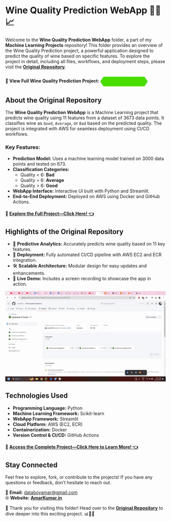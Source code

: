 # Wine Quality Prediction WebApp 🍷🤖📈

Welcome to the **Wine Quality Prediction WebApp** folder, a part of my **Machine Learning Projects** repository! This folder provides an overview of the Wine Quality Prediction project, a powerful application designed to predict the quality of wine based on specific features. To explore the project in detail, including all files, workflows, and deployment steps, please visit the [**Original Repository**](https://github.com/amark720/Wine-Quality-Prediction).  

#### 📂 **View Full Wine Quality Prediction Project:**  <a href="https://github.com/amark720/Wine-Quality-Prediction" target="_blank"><img align="center" src="https://github.com/amark720/Amar-kumar/blob/master/ScreenShots/Click-Here-btn.gif" width="150" height="35" ></a>  

## About the Original Repository  
The **Wine Quality Prediction WebApp** is a Machine Learning project that predicts wine quality using 11 features from a dataset of 3673 data points. It classifies wine as `Good`, `Average`, or `Bad` based on the predicted quality. The project is integrated with AWS for seamless deployment using CI/CD workflows.  

### Key Features:  
- **Prediction Model:** Uses a machine learning model trained on 3000 data points and tested on 673.  
- **Classification Categories:**  
  - Quality < 6: **Bad**  
  - Quality = 6: **Average**  
  - Quality > 6: **Good**  
- **WebApp Interface:** Interactive UI built with Python and Streamlit.  
- **End-to-End Deployment:** Deployed on AWS using Docker and GitHub Actions.  

#### 🔗 **[Explore the Full Project—Click Here! 👈](https://github.com/amark720/Wine-Quality-Prediction)**  

## Highlights of the Original Repository  
- 🌟 **Predictive Analytics:** Accurately predicts wine quality based on 11 key features.  
- 🚀 **Deployment:** Fully automated CI/CD pipeline with AWS EC2 and ECR integration.  
- 🛠️ **Scalable Architecture:** Modular design for easy updates and enhancements.  
- 🎥 **Live Demo:** Includes a screen recording to showcase the app in action.  

![Demo](https://github.com/amark720/Amar-kumar/blob/master/ScreenShots/Wine-Quality-Prediction.gif)

## Technologies Used  
- **Programming Language:** Python  
- **Machine Learning Framework:** Scikit-learn  
- **WebApp Framework:** Streamlit  
- **Cloud Platform:** AWS (EC2, ECR)  
- **Containerization:** Docker  
- **Version Control & CI/CD:** GitHub Actions  

#### 🔗 **[Access the Complete Project—Click Here to Learn More! 👈](https://github.com/amark720/Wine-Quality-Prediction)**  

## Stay Connected  
Feel free to explore, fork, or contribute to the projects! If you have any questions or feedback, don’t hesitate to reach out.  

📧 **Email:** databoyamar@gmail.com  
🌐 **Website:** [**AmarKumar.in**](https://AmarKumar.in)  

🙏 Thank you for visiting this folder! Head over to the [**Original Repository**](https://github.com/amark720/Wine-Quality-Prediction) to dive deeper into this exciting project. 📊🍇🍷  
